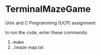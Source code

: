 # TerminalMazeGame
Unix and C Programming (UCP) assignment

to run the code, enter these commands:
1. make
2. ./maze map.txt
